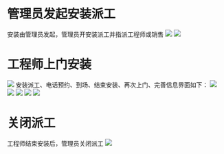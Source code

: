 # 管理员发起安装派工
安装由管理员发起，管理员开安装派工并指派工程师或销售
![](/assets/图片28.png)
![](/assets/未命名1527234823.png)

# 工程师上门安装
![](/assets/图片16.png)
安装派工、电话预约、到场、结束安装、再次上门、完善信息界面如下：
![](/assets/图片11.png)
![](/assets/图片12.png)
![](/assets/图片13.png)
![](/assets/图片14.png)
![](/assets/图片15.png)

# 关闭派工
工程师结束安装后，管理员关闭派工
![](/assets/图片17.png)







